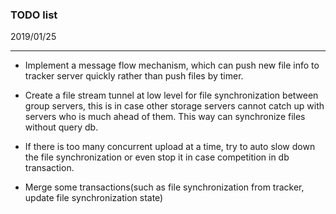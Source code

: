 ### TODO list



2019/01/25

------

- Implement a message flow mechanism, which can push new file info to tracker server quickly rather than push files by timer.

- Create a file stream tunnel at low level for file synchronization  between group servers, this is in case other storage servers cannot catch up with servers who is much ahead of them. This way can synchronize files without query db.

- If there is too many concurrent upload at a time, try to auto slow down the file synchronization or even stop it in case competition in db transaction.

- Merge some transactions(such as file synchronization from tracker, update file synchronization state)